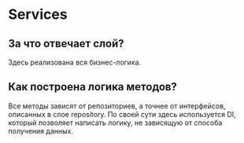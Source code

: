 # Services
## За что отвечает слой?

Здесь реализована вся бизнес-логика.

## Как построена логика методов?

Все методы зависят от репозиториев, а точнее от интерфейсов, описанных в слое repository. По своей сути здесь используется DI, который позволяет написать логику, не зависящую от способа получения данных.